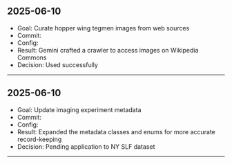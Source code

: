 ## 2025-06-10
* Goal: Curate hopper wing tegmen images from web sources
* Commit: 
* Config: 
* Result: Gemini crafted a crawler to access images on Wikipedia Commons
* Decision: Used successfully
---

## 2025-06-10
* Goal: Update imaging experiment metadata
* Commit: 
* Config: 
* Result: Expanded the metadata classes and enums for more accurate record-keeping
* Decision: Pending application to NY SLF dataset
---


